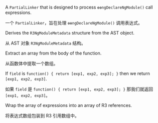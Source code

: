 A `PartialLinker` that is designed to process `ɵɵngDeclareNgModule()` call expressions.

一个 `PartialLinker`，旨在处理 `ɵɵngDeclareNgModule()` 调用表达式。

Derives the `R3NgModuleMetadata` structure from the AST object.

从 AST 对象 `R3NgModuleMetadata` 结构。

Extract an array from the body of the function.

从函数体中提取一个数组。

If `field` is `function() { return [exp1, exp2, exp3]; }` then we return `[exp1, exp2, exp3]`.

如果 `field` 是 `function() { return [exp1, exp2, exp3]; }` 那我们就返回 `[exp1, exp2, exp3]`。

Wrap the array of expressions into an array of R3 references.

将表达式数组包装到 R3 引用数组中。